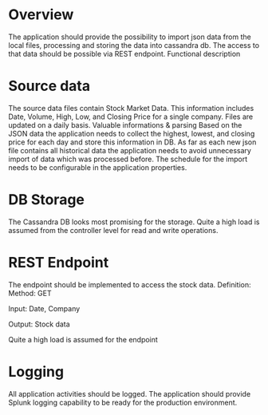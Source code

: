 <h1>Overview</h1>

The application should provide the possibility to import json data from the local files, processing and storing the data into cassandra db. The access to that data should be possible via REST endpoint.
Functional description

<h1>Source data</h1>

The source data files contain Stock Market Data. This information includes Date, Volume, High, Low, and Closing Price for a single company. Files are updated on a daily basis.
Valuable informations & parsing
Based on the JSON data the application needs to collect the highest, lowest, and closing price for each day and store this information in DB. As far as each new json file contains all historical data the application needs to avoid unnecessary import of data which was processed before. The schedule for the import needs to be configurable in the application properties.

<h1>DB Storage</h1>
The Cassandra DB looks most promising for the storage. Quite a high load is assumed from the controller level for read and write operations.

<h1>REST Endpoint</h1>
The endpoint should be implemented to access the stock data. Definition: Method: GET

Input: Date, Company

Output: Stock data

Quite a high load is assumed for the endpoint

<h1>Logging</h1>
All application activities should be logged. The application should provide Splunk logging capability to be ready for the production environment.
